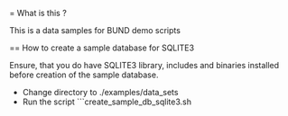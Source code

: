 = What is this ?

This is a data samples for BUND demo scripts

== How to create a sample database for SQLITE3

Ensure, that you do have SQLITE3 library, includes and binaries installed before creation
of the sample database. 

* Change directory to ./examples/data_sets
* Run the script ```create_sample_db_sqlite3.sh
